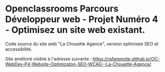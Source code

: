 # Openclassrooms Parcours Développeur web - Projet Numéro 4 - Optimisez un site web existant.

Code source du site web "La Chouette Agence", version optimisée SEO et accessibilité.

Site amélioré visible à l'adresse suivante : https://rafaremote.github.io/OC-WebDev-P4-Website-Optimizaton-SEO-WCAG--La-Chouette-Agence/
